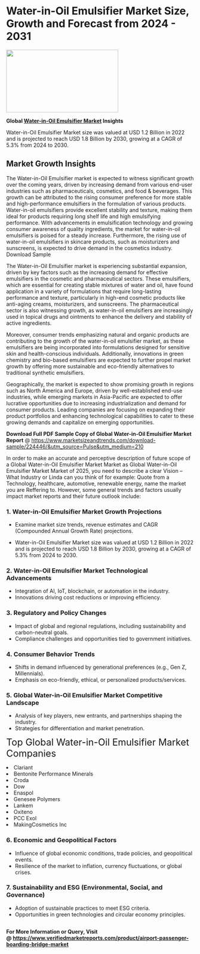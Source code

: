 <H1>Water-in-Oil Emulsifier Market Size, Growth and Forecast from 2024 - 2031</H1><img class="aligncenter size-medium wp-image-584254" src="https://thirdeyenews.in/wp-content/uploads/2024/09/Global-Market-Research-300x168.jpeg" alt="" width="300" height="168" /><p><strong>Global&nbsp;<a href="https://www.marketsizeandtrends.com/download-sample/224446/&amp;utm_source=Pulse&amp;utm_medium=210">Water-in-Oil Emulsifier Market</a> Insights</strong></p><p>Water-in-Oil Emulsifier Market size was valued at USD 1.2 Billion in 2022 and is projected to reach USD 1.8 Billion by 2030, growing at a CAGR of 5.3% from 2024 to 2030.</p><p><h2>Market Growth Insights</h2> The Water-in-Oil Emulsifier market is expected to witness significant growth over the coming years, driven by increasing demand from various end-user industries such as pharmaceuticals, cosmetics, and food & beverages. This growth can be attributed to the rising consumer preference for more stable and high-performance emulsifiers in the formulation of various products. Water-in-oil emulsifiers provide excellent stability and texture, making them ideal for products requiring long shelf life and high emulsifying performance. With advancements in emulsification technology and growing consumer awareness of quality ingredients, the market for water-in-oil emulsifiers is poised for a steady increase. Furthermore, the rising use of water-in-oil emulsifiers in skincare products, such as moisturizers and sunscreens, is expected to drive demand in the cosmetics industry. Download Sample <p>The Water-in-Oil Emulsifier market is experiencing substantial expansion, driven by key factors such as the increasing demand for effective emulsifiers in the cosmetic and pharmaceutical sectors. These emulsifiers, which are essential for creating stable mixtures of water and oil, have found application in a variety of formulations that require long-lasting performance and texture, particularly in high-end cosmetic products like anti-aging creams, moisturizers, and sunscreens. The pharmaceutical sector is also witnessing growth, as water-in-oil emulsifiers are increasingly used in topical drugs and ointments to enhance the delivery and stability of active ingredients.</p> <p>Moreover, consumer trends emphasizing natural and organic products are contributing to the growth of the water-in-oil emulsifier market, as these emulsifiers are being incorporated into formulations designed for sensitive skin and health-conscious individuals. Additionally, innovations in green chemistry and bio-based emulsifiers are expected to further propel market growth by offering more sustainable and eco-friendly alternatives to traditional synthetic emulsifiers.</p> <p>Geographically, the market is expected to show promising growth in regions such as North America and Europe, driven by well-established end-use industries, while emerging markets in Asia-Pacific are expected to offer lucrative opportunities due to increasing industrialization and demand for consumer products. Leading companies are focusing on expanding their product portfolios and enhancing technological capabilities to cater to these growing demands and capitalize on emerging opportunities.</p> </p><p><span class=""><strong>Download Full PDF Sample Copy of Global Water-in-Oil Emulsifier Market Report</strong> @ <a href="https://www.marketsizeandtrends.com/download-sample/224446/&amp;utm_source=Pulse&amp;utm_medium=210" target="_blank">https://www.marketsizeandtrends.com/download-sample/224446/&amp;utm_source=Pulse&amp;utm_medium=210</a></span></p><p>In order to make an accurate and perceptive description of future scope of a Global&nbsp;Water-in-Oil Emulsifier Market Market as Global&nbsp;Water-in-Oil Emulsifier Market Market of 2025, you need to describe a clear Vision &ndash; What Industry or Linda can you think of for example: Quote from a Technology, healthcare, automotive, renewable energy, name the market you are Reffering to. However, some general trends and factors usually impact market reports and their future outlook include:</p><h3>1.&nbsp;<strong>Water-in-Oil Emulsifier Market Growth Projections</strong></h3><ul><li>Examine market size trends, revenue estimates and CAGR (Compounded Annual Growth Rate) projections.</li><li><p>Water-in-Oil Emulsifier Market size was valued at USD 1.2 Billion in 2022 and is projected to reach USD 1.8 Billion by 2030, growing at a CAGR of 5.3% from 2024 to 2030.</p></li></ul><h3>2.&nbsp;<strong>Water-in-Oil Emulsifier Market Technological Advancements</strong></h3><ul><li>Integration of AI, IoT, blockchain, or automation in the industry.</li><li>Innovations driving cost reductions or improving efficiency.</li></ul><h3>3.&nbsp;<strong>Regulatory and Policy Changes</strong></h3><ul><li>Impact of global and regional regulations, including sustainability and carbon-neutral goals.</li><li>Compliance challenges and opportunities tied to government initiatives.</li></ul><h3>4.&nbsp;<strong>Consumer Behavior Trends</strong></h3><ul><li>Shifts in demand influenced by generational preferences (e.g., Gen Z, Millennials).</li><li>Emphasis on eco-friendly, ethical, or personalized products/services.</li></ul><h3>5.&nbsp;<strong>Global Water-in-Oil Emulsifier Market Competitive Landscape</strong></h3><ul><li>Analysis of key players, new entrants, and partnerships shaping the industry.</li><li>Strategies for differentiation and market penetration.</li></ul><p data-pm-slice="1 1 []"><span style="color: inherit; font-family: inherit; font-size: 25px;">Top Global Water-in-Oil Emulsifier Market Companies</span></p><div class="" data-test-id=""><p><li>Clariant</li><li> Bentonite Performance Minerals</li><li> Croda</li><li> Dow</li><li> Enaspol</li><li> Genesee Polymers</li><li> Lankem</li><li> Oxiteno</li><li> PCC Exol</li><li> MakingCosmetics Inc</li></p></div><h3>6.&nbsp;<strong>Economic and Geopolitical Factors</strong></h3><ul><li>Influence of global economic conditions, trade policies, and geopolitical events.</li><li>Resilience of the market to inflation, currency fluctuations, or global crises.</li></ul><h3>7.&nbsp;<strong>Sustainability and ESG (Environmental, Social, and Governance)</strong></h3><ul><li>Adoption of sustainable practices to meet ESG criteria.</li><li>Opportunities in green technologies and circular economy principles.</li></ul><h2><strong style="font-size: 14px;">For More Information or Query, Visit @&nbsp;</strong><a style="background-color: #ffffff; font-size: 14px;" href="https://www.marketsizeandtrends.com/report/water-in-oil-emulsifier-market/" target="_blank">https://www.verifiedmarketreports.com/product/airport-passenger-boarding-bridge-market</a></h2>
